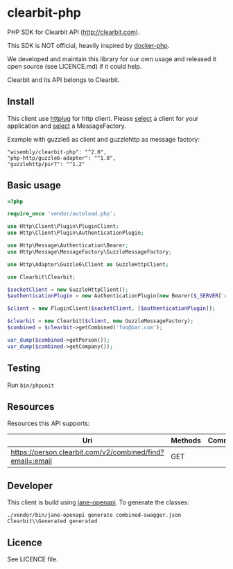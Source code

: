 # clearbit-php

PHP SDK for Clearbit API (http://clearbit.com).

This SDK is NOT official, heavily inspired by [docker-php](https://github.com/docker-php/docker-php).

We developed and maintain this library for our own usage and released it open source (see LICENCE.md) if it could help.

Clearbit and its API belongs to Clearbit.

## Install

This client use [httplug](http://httplug.io/) for http client. Please
[select](http://docs.php-http.org/en/latest/httplug/users.html) a client for
your application and [select](http://docs.php-http.org/en/latest/message/message-factory.html) a MessageFactory.

Example with guzzle6 as client and guzzlehttp as message factory:

```
"wisembly/clearbit-php": "^2.0",
"php-http/guzzle6-adapter": "^1.0",
"guzzlehttp/psr7": "^1.2"
```

## Basic usage


```php
<?php

require_once 'vendor/autoload.php';

use Http\Client\Plugin\PluginClient;
use Http\Client\Plugin\AuthenticationPlugin;

use Http\Message\Authentication\Bearer;
use Http\Message\MessageFactory\GuzzleMessageFactory;

use Http\Adapter\Guzzle6\Client as GuzzleHttpClient;

use Clearbit\Clearbit;

$socketClient = new GuzzleHttpClient();
$authenticationPlugin = new AuthenticationPlugin(new Bearer($_SERVER['API_TOKEN']));

$client = new PluginClient($socketClient, [$authenticationPlugin]);

$clearbit = new Clearbit($client, new GuzzleMessageFactory);
$combined = $clearbit->getCombined('foo@bar.com');

var_dump($combined->getPerson());
var_dump($combined->getCompany());
```

## Testing

Run `bin/phpunit`


## Resources

Resources this API supports:

| Uri                                                                               | Methods   | Comments          |
| ---------------------------------------------------------------------             | --------- | ---------         |
| https://person.clearbit.com/v2/combined/find?email=:email                              | GET       |                   |
## Developer

This client is build using [jane-openapi](https://github.com/jolicode/jane-openapi).
To generate the classes:

```
./vendor/bin/jane-openapi generate combined-swagger.json Clearbit\\Generated generated
```

## Licence

See LICENCE file.

